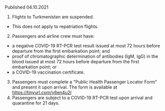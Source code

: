Published 04.10.2021
1. Flights to Turkmenistan are suspended.
- This does not apply to repatriation flights.
2. Passengers and airline crew must have:
- a negative COVID-19 RT-PCR test result issued at most 72 hours before departure from the first embarkation point; and
- proof of chromatographic determination of antibodies (IgM, IgG) in the blood issued at most 72 hours before departure from the first embarkation point; or
- a COVID-19 vaccination certificate.
3. Passengers must complete a "Public Health Passenger Locator Form" and present it upon arrival. The form is available at <a href="https://tinyurl.com/y6en4u2l">https://tinyurl.com/y6en4u2l</a>
4. Passengers are subject to a COVID-19 RT-PCR test upon arrival and quarantine for 21 days.